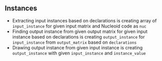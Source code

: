 ## Instances

- Extracting input instances based on declarations is creating array of `input_instance` for given input matrix and Nucleoid code as `nuc`
- Finding output instance from given output matrix for given input instance based on declarations is creating `output_instance` for `input_instance` from `output_matrix` based on `declarations`
- Drawing output instance from given input instance is creating `output_instance` with given `input_instance` and `instance_value`
